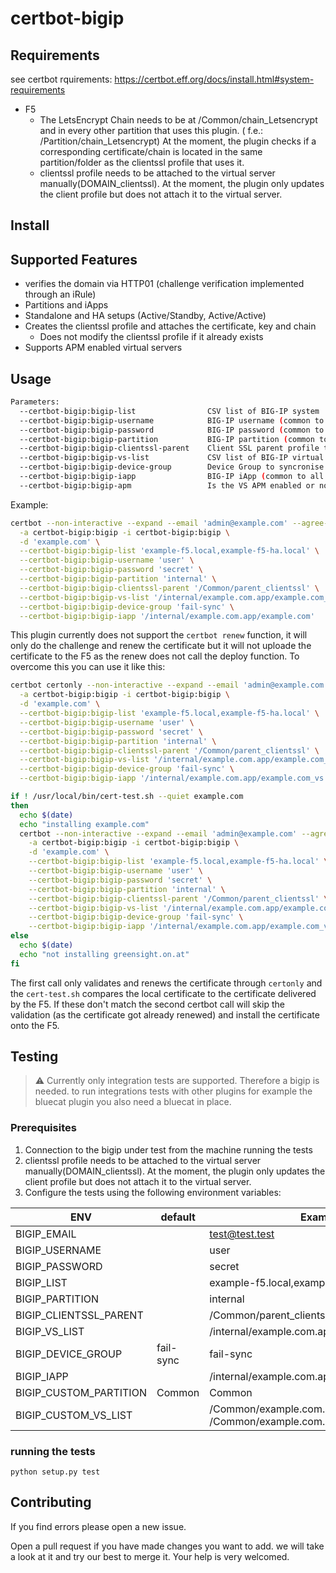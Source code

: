 # certbot-bigip

## Requirements

see certbot rquirements: <https://certbot.eff.org/docs/install.html#system-requirements>

* F5
  * The LetsEncrypt Chain needs to be at /Common/chain_Letsencrypt and in every other partition that uses this plugin. ( f.e.: /Partition/chain_Letsencrypt)
      At the moment, the plugin checks if a corresponding certificate/chain is located in the same partition/folder as the clientssl profile that uses it.
  * clientssl profile needs to be attached to the virtual server manually(DOMAIN_clientssl). At the moment, the plugin only updates the client profile but does not attach it to the virtual server.

## Install

## Supported Features

* verifies the domain via HTTP01 (challenge verification implemented through an iRule)
* Partitions and iApps
* Standalone and HA setups (Active/Standby, Active/Active)
* Creates the clientssl profile and attaches the certificate, key and chain
  * Does not modify the clientssl profile if it already exists
* Supports APM enabled virtual servers

## Usage

```bash
Parameters:
  --certbot-bigip:bigip-list                CSV list of BIG-IP system  hostnames or addresses, all have to be in the same cluster
  --certbot-bigip:bigip-username            BIG-IP username (common to all listed BIG-IP systems)
  --certbot-bigip:bigip-password            BIG-IP password (common to all listed BIG-IP systems)
  --certbot-bigip:bigip-partition           BIG-IP partition (common to all listed BIG-IP systems)
  --certbot-bigip:bigip-clientssl-parent    Client SSL parent profile to inherit default values from
  --certbot-bigip:bigip-vs-list             CSV list of BIG-IP virtual server names, optionally including partition
  --certbot-bigip:bigip-device-group        Device Group to syncronise configuration
  --certbot-bigip:bigip-iapp                BIG-IP iApp (common to all listed BIG-IP systems)
  --certbot-bigip:bigip-apm                 Is the VS APM enabled or not
```

Example:

```bash
certbot --non-interactive --expand --email 'admin@example.com' --agree-tos \
  -a certbot-bigip:bigip -i certbot-bigip:bigip \
  -d 'example.com' \
  --certbot-bigip:bigip-list 'example-f5.local,example-f5-ha.local' \
  --certbot-bigip:bigip-username 'user' \
  --certbot-bigip:bigip-password 'secret' \
  --certbot-bigip:bigip-partition 'internal' \
  --certbot-bigip:bigip-clientssl-parent '/Common/parent_clientssl' \
  --certbot-bigip:bigip-vs-list '/internal/example.com.app/example.com_vs' \
  --certbot-bigip:bigip-device-group 'fail-sync' \
  --certbot-bigip:bigip-iapp '/internal/example.com.app/example.com'
```

This plugin currently does not support the ```certbot renew``` function, it will only do the challenge and renew the certificate but it will not uploade the certificate to the F5 as the renew does not call the deploy function. To overcome this you can use it like this:

```bash
certbot certonly --non-interactive --expand --email 'admin@example.com' --agree-tos \
  -a certbot-bigip:bigip -i certbot-bigip:bigip \
  -d 'example.com' \
  --certbot-bigip:bigip-list 'example-f5.local,example-f5-ha.local' \
  --certbot-bigip:bigip-username 'user' \
  --certbot-bigip:bigip-password 'secret' \
  --certbot-bigip:bigip-partition 'internal' \
  --certbot-bigip:bigip-clientssl-parent '/Common/parent_clientssl' \
  --certbot-bigip:bigip-vs-list '/internal/example.com.app/example.com_vs' \
  --certbot-bigip:bigip-device-group 'fail-sync' \
  --certbot-bigip:bigip-iapp '/internal/example.com.app/example.com_vs'

if ! /usr/local/bin/cert-test.sh --quiet example.com
then
  echo $(date)
  echo "installing example.com"
  certbot --non-interactive --expand --email 'admin@example.com' --agree-tos \
    -a certbot-bigip:bigip -i certbot-bigip:bigip \
    -d 'example.com' \
    --certbot-bigip:bigip-list 'example-f5.local,example-f5-ha.local' \
    --certbot-bigip:bigip-username 'user' \
    --certbot-bigip:bigip-password 'secret' \
    --certbot-bigip:bigip-partition 'internal' \
    --certbot-bigip:bigip-clientssl-parent '/Common/parent_clientssl' \
    --certbot-bigip:bigip-vs-list '/internal/example.com.app/example.com_vs' \
    --certbot-bigip:bigip-device-group 'fail-sync' \
    --certbot-bigip:bigip-iapp '/internal/example.com.app/example.com_vs'
else
  echo $(date)
  echo "not installing greensight.on.at"
fi
```

The first call only validates and renews the certificate through ```certonly``` and the ```cert-test.sh``` compares the local certificate to the certificate delivered by the F5. If these don't match the second certbot call will skip the validation (as the certificate got already renewed) and install the certificate onto the F5.

## Testing
> :warning: Currently only integration tests are supported. Therefore a bigip is needed. to run integrations tests with other plugins for example the bluecat plugin you also need a bluecat in place.

### Prerequisites

1. Connection to the bigip under test from the machine running the tests
2. clientssl profile needs to be attached to the virtual server manually(DOMAIN_clientssl). At the moment, the plugin only updates the client profile but does not attach it to the virtual server.
3.  Configure the tests using the following environment variables:

| ENV                    | default   | Example                                                      |
| ---------------------- | --------- | ------------------------------------------------------------ |
| BIGIP_EMAIL            |           | test@test.test                                               |
| BIGIP_USERNAME         |           | user                                                         |
| BIGIP_PASSWORD         |           | secret                                                       |
| BIGIP_LIST             |           | example-f5.local,example-f5-ha.local                         |
| BIGIP_PARTITION        |           | internal                                                     |
| BIGIP_CLIENTSSL_PARENT |           | /Common/parent_clientssl                                     |
| BIGIP_VS_LIST          |           | /internal/example.com.app/example.com_vs                     |
| BIGIP_DEVICE_GROUP     | fail-sync | fail-sync                                                    |
| BIGIP_IAPP             |           | /internal/example.com.app/example.com                        |
| BIGIP_CUSTOM_PARTITION | Common    | Common                                                       |
| BIGIP_CUSTOM_VS_LIST   |           | /Common/example.com.app/example1.com_vs, /Common/example.com.app/example2.com_vs |
### running the tests

`python setup.py test`

## Contributing

If you find errors please open a new issue.

Open a pull request if you have made changes you want to add. we will take a look at it and try our best to merge it. Your help is very welcomed. 
